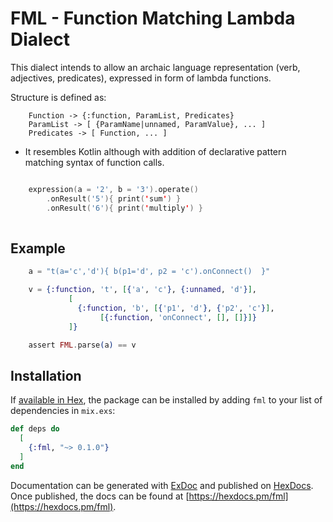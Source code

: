 # FML - Function Matching Lambda Dialect

This dialect intends to allow an archaic language representation (verb, adjectives, predicates), expressed in form of lambda functions.

Structure is defined as:
```shell
 	Function -> {:function, ParamList, Predicates}
 	ParamList -> [ {ParamName|unnamed, ParamValue}, ... ]
 	Predicates -> [ Function, ... ]
```

* It resembles Kotlin although with addition of declarative pattern matching syntax of function calls.

```kotlin

	expression(a = '2', b = '3').operate()
		.onResult('5'){ print('sum') }
		.onResult('6'){ print('multiply') }
	
```

## Example

```elixir
	a = "t(a='c','d'){ b(p1='d', p2 = 'c').onConnect()  }"

  	v = {:function, 't', [{'a', 'c'}, {:unnamed, 'd'}],
			 [
			   {:function, 'b', [{'p1', 'd'}, {'p2', 'c'}],
			    	[{:function, 'onConnect', [], []}]}
			 ]}

    assert FML.parse(a) == v
 ```


## Installation

If [available in Hex](https://hex.pm/docs/publish), the package can be installed
by adding `fml` to your list of dependencies in `mix.exs`:

```elixir
def deps do
  [
    {:fml, "~> 0.1.0"}
  ]
end
```

Documentation can be generated with [ExDoc](https://github.com/elixir-lang/ex_doc)
and published on [HexDocs](https://hexdocs.pm). Once published, the docs can
be found at [https://hexdocs.pm/fml](https://hexdocs.pm/fml).

